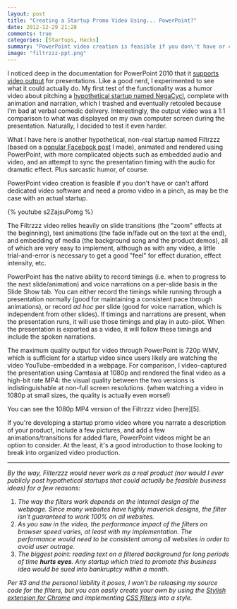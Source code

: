 ```yaml
---
layout: post
title: "Creating a Startup Promo Video Using... PowerPoint?"
date: 2012-12-29 21:28
comments: true
categories: [Startups, Hacks]
summary: "PowerPoint video creation is feasible if you don\'t have or can'\t afford dedicated video software and need a promo video in a pinch, as may be the case with an actual startup."
image: "filtrzzz-ppt.png"
---
```


I noticed deep in the documentation for PowerPoint 2010 that it [supports video output][1] for presentations. Like a good nerd, I experimented to see what it could actually do. My first test of the functionality was a humor video about pitching a [hypothetical startup named NegaCycl][2], complete with animation and narration, which I trashed and eventually retooled because I'm bad at verbal comedic delivery. Interestingly, the output video was a 1:1 comparison to what was displayed on my own computer screen during the presentation. Naturally, I decided to test it even harder.

What I have here is another hypothetical, non-real startup named Filtrzzz (based on a [popular Facebook post][3] I made), animated and rendered using PowerPoint, with more complicated objects such as embedded audio and video, and an attempt to sync the presentation timing with the audio for dramatic effect. Plus sarcastic humor, of course.

PowerPoint video creation is feasible if you don't have or can't afford dedicated video software and need a promo video in a pinch, as may be the case with an actual startup.

<!-- more -->

{% youtube s2ZajsuPomg %}

The Filtrzzz video relies heavily on slide transitions (the "zoom" effects at the beginning), text animations (the fade in/fade out on the text at the end), and embedding of media (the background song and the product demos), all of which are very easy to implement, although as with any video, a little trial-and-error is necessary to get a good "feel" for effect duration, effect intensity, etc.

PowerPoint has the native ability to record timings (i.e. when to progress to the next slide/animation) and voice narrations on a per-slide basis in the Slide Show tab. You can either record the timings while running through a presentation normally (good for maintaining a consistent pace through animations), or record *ad hoc* per slide (good for voice narration, which is independent from other slides). If timings and narrations are present, when the presentation runs, it will use those timings and play in auto-pilot. When the presentation is exported as a video, it will follow these timings and include the spoken narrations.

The maximum quality output for video through PowerPoint is 720p WMV, which is sufficient for a startup video since users likely are watching the video YouTube-embedded in a webpage. For comparison, I video-captured the presentation using Camtasia at 1080p and rendered the final video as a high-bit rate MP4: the visual quality between the two versions is indistinguishable at non-full screen resolutions. (when watching a video in 1080p at small sizes, the quality is actually even worse!)

You can see the 1080p MP4 version of the Filtrzzz video [here][5].

If you're developing a startup promo video where you narrate a description of your product, include a few pictures, and add a few animations/transitions for added flare, PowerPoint videos might be an option to consider. At the least, it's a good introduction to those looking to break into organized video production.

* * *

*By the way, Filterzzz would never work as a real product (nor would I ever publicly post hypothetical startups that could actually be feasible business ideas) for a few reasons:*

1.  *The way the filters work depends on the internal design of the webpage. Since many websites have highly maverick designs, the filter isn't guaranteed to work 100% on all websites.*
2.  *As you saw in the video, the performance impact of the filters on browser speed varies, at least with my implementation. The performance would need to be consistent among all websites in order to avoid user outrage.*
3.  *The biggest point: reading text on a filtered background for long periods of time **hurts eyes**. Any startup which tried to promote this business idea would be sued into bankruptcy within a month.*

*Per #3 and the personal liability it poses, I won't be releasing my source code for the filters, but you can easily create your own by using the [Stylish extension for Chrome][6] and implementing [CSS filters][7] into a style.*

 [1]: http://office.microsoft.com/en-us/powerpoint-help/turn-your-presentation-into-a-video-HA010336763.aspx
 [2]: http://minimaxir.com/2012/12/totally-real-totally-serious/
 [3]: http://www.facebook.com/photo.php?fbid=10151356495205450&set=a.432190050449.225968.582270449&type=1
 [4]: http://i0.wp.com/minimaxir.com/wp-content/uploads/2012/12/filtrzzz-ppt.png?resize=625%2C288
 [6]: https://chrome.google.com/webstore/detail/stylish/fjnbnpbmkenffdnngjfgmeleoegfcffe?hl=en
 [7]: http://www.html5rocks.com/en/tutorials/filters/understanding-css/  